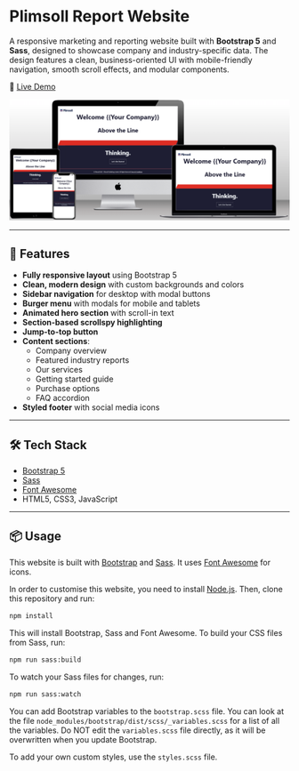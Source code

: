 # Plimsoll Report Website

A responsive marketing and reporting website built with **Bootstrap 5** and **Sass**, designed to showcase company and industry-specific data. The design features a clean, business-oriented UI with mobile-friendly navigation, smooth scroll effects, and modular components.

🔗 [Live Demo](https://plimsoll-analytics.vercel.app/)  

<img src="/images/portfolio-screen.png" alt="Plimsoll Report Website preview" />

---

## 🚀 Features

- **Fully responsive layout** using Bootstrap 5
- **Clean, modern design** with custom backgrounds and colors
- **Sidebar navigation** for desktop with modal buttons
- **Burger menu** with modals for mobile and tablets
- **Animated hero section** with scroll-in text
- **Section-based scrollspy highlighting**
- **Jump-to-top button**
- **Content sections**:
  - Company overview
  - Featured industry reports
  - Our services
  - Getting started guide
  - Purchase options
  - FAQ accordion
- **Styled footer** with social media icons

---

## 🛠️ Tech Stack

- [Bootstrap 5](https://getbootstrap.com/)
- [Sass](https://sass-lang.com/)
- [Font Awesome](https://fontawesome.com/)
- HTML5, CSS3, JavaScript

---

## 📦 Usage

This website is built with [Bootstrap](https://getbootstrap.com/) and [Sass](https://sass-lang.com/). It uses [Font Awesome](https://fontawesome.com/) for icons.

In order to customise this website, you need to install [Node.js](https://nodejs.org/en/). Then, clone this repository and run:

```bash
npm install
```

This will install Bootstrap, Sass and Font Awesome. To build your CSS files from Sass, run:

```bash
npm run sass:build
```

To watch your Sass files for changes, run:

```bash
npm run sass:watch
```

You can add Bootstrap variables to the `bootstrap.scss` file. You can look at the file `node_modules/bootstrap/dist/scss/_variables.scss` for a list of all the variables. Do NOT edit the `variables.scss` file directly, as it will be overwritten when you update Bootstrap.

To add your own custom styles, use the `styles.scss` file.
